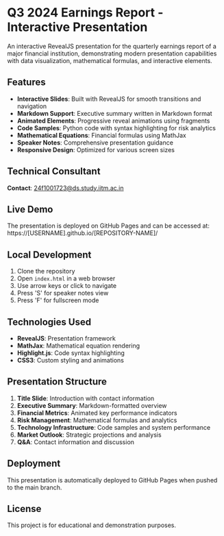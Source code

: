 # Q3 2024 Earnings Report - Interactive Presentation

An interactive RevealJS presentation for the quarterly earnings report of a major financial institution, demonstrating modern presentation capabilities with data visualization, mathematical formulas, and interactive elements.

## Features

- **Interactive Slides**: Built with RevealJS for smooth transitions and navigation
- **Markdown Support**: Executive summary written in Markdown format
- **Animated Elements**: Progressive reveal animations using fragments
- **Code Samples**: Python code with syntax highlighting for risk analytics
- **Mathematical Equations**: Financial formulas using MathJax
- **Speaker Notes**: Comprehensive presentation guidance
- **Responsive Design**: Optimized for various screen sizes

## Technical Consultant

**Contact**: 24f1001723@ds.study.iitm.ac.in

## Live Demo

The presentation is deployed on GitHub Pages and can be accessed at:
https://[USERNAME].github.io/[REPOSITORY-NAME]/

## Local Development

1. Clone the repository
2. Open `index.html` in a web browser
3. Use arrow keys or click to navigate
4. Press 'S' for speaker notes view
5. Press 'F' for fullscreen mode

## Technologies Used

- **RevealJS**: Presentation framework
- **MathJax**: Mathematical equation rendering
- **Highlight.js**: Code syntax highlighting
- **CSS3**: Custom styling and animations

## Presentation Structure

1. **Title Slide**: Introduction with contact information
2. **Executive Summary**: Markdown-formatted overview
3. **Financial Metrics**: Animated key performance indicators
4. **Risk Management**: Mathematical formulas and analytics
5. **Technology Infrastructure**: Code samples and system performance
6. **Market Outlook**: Strategic projections and analysis
7. **Q&A**: Contact information and discussion

## Deployment

This presentation is automatically deployed to GitHub Pages when pushed to the main branch.

## License

This project is for educational and demonstration purposes.
